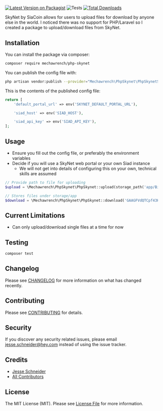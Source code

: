 # 

[![Latest Version on Packagist](https://img.shields.io/packagist/v/spatie/php-skynet.svg?style=flat-square)](https://packagist.org/packages/spatie/php-skynet)
![Tests](https://github.com/mechawrench/php-skynet/workflows/Tests/badge.svg)
[![Total Downloads](https://img.shields.io/packagist/dt/spatie/php-skynet.svg?style=flat-square)](https://packagist.org/packages/spatie/php-skynet)


SkyNet by SiaCoin allows for users to upload files for download by anyone else in the world.  I noticed there was no 
support for PHP/Laravel so I created a package to upload/download files from SkyNet.

## Installation

You can install the package via composer:

```bash
composer require mechawrench/php-skynet
```

You can publish the config file with:
```bash
php artisan vendor:publish --provider="Mechawrench\PhpSkynet\PhpSkynetServiceProvider" --tag="config"
```

This is the contents of the published config file:

```php
return [
    'default_portal_url' => env('SKYNET_DEFAULT_PORTAL_URL'),

    'siad_host' => env('SIAD_HOST'),

    'siad_api_key' => env('SIAD_API_KEY'),
];
```

## Usage

- Ensure you fill out the config file, or preferably the environment variables
- Decide if you will use a SkyNet web portal or your own Siad instance
  - We will not get into details of configuring this on your own, technical skills are assumed

``` php
// Provide path to file for uploading
$upload = \Mechawrench\PhpSkynet\PhpSkynet::upload(storage_path('app/Bitcoin-Accepted-Here-Button-PNG-Clipart.png'));

// Stores files under storage/app
$download = \Mechawrench\PhpSkynet\PhpSkynet::download('GAAGFVdQTCpf43KH7Wami5iNldaEHbyxQXhjDkd_ifob2g');
```
## Current Limitations
- Can only upload/download single files at a time for now

## Testing

``` bash
composer test
```

## Changelog

Please see [CHANGELOG](CHANGELOG.md) for more information on what has changed recently.

## Contributing

Please see [CONTRIBUTING](CONTRIBUTING.md) for details.

## Security

If you discover any security related issues, please email jesse.schneider@hey.com instead of using the issue tracker.

## Credits

- [Jesse Schneider](https://github.com/Mechawrench)
- [All Contributors](../../contributors)

## License

The MIT License (MIT). Please see [License File](LICENSE.md) for more information.
